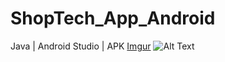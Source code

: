 # ShopTech_App_Android
Java | Android Studio | APK 
[Imgur](https://i.imgur.com/M5fyb4q.gifv)
![Alt Text](https://i.imgur.com/M5fyb4q.gifv)
